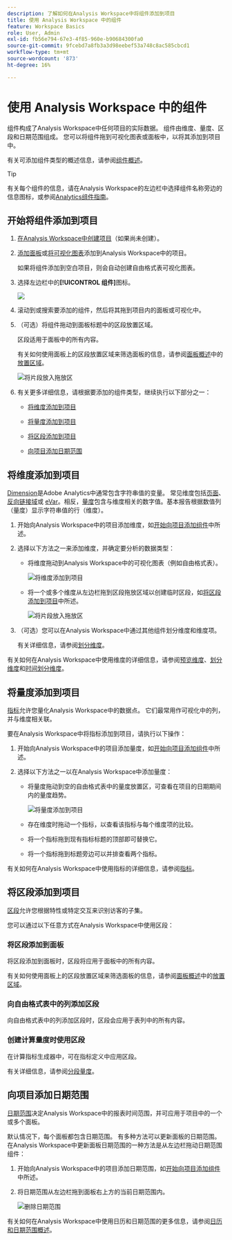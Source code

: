 ```yaml
---
description: 了解如何在Analysis Workspace中将组件添加到项目
title: 使用 Analysis Workspace 中的组件
feature: Workspace Basics
role: User, Admin
exl-id: fb56e794-67e3-4f85-960e-b90684300fa0
source-git-commit: 9fcebd7a8fb3a3d98eebef53a748c8ac585cbcd1
workflow-type: tm+mt
source-wordcount: '873'
ht-degree: 16%

---
```


# 使用 Analysis Workspace 中的组件

组件构成了Analysis Workspace中任何项目的实际数据。 组件由维度、量度、区段和日期范围组成。 您可以将组件拖到可视化图表或面板中，以将其添加到项目中。

有关可添加组件类型的概述信息，请参阅[组件概述](/help/analyze/analysis-workspace/components/analysis-workspace-components.md)。

>[!TIP]
>
>有关每个组件的信息，请在Analysis Workspace的左边栏中选择组件名称旁边的信息图标，或参阅[Analytics组件指南](/help/components/home.md)。

## 开始将组件添加到项目

1. [在Analysis Workspace中创建项目](/help/analyze/analysis-workspace/build-workspace-project/create-projects.md)（如果尚未创建）。

1. [添加面板](/help/analyze/analysis-workspace/c-panels/panels.md)或[将可视化图表](/help/analyze/analysis-workspace/visualizations/freeform-analysis-visualizations.md#add-visualizations-to-a-panel)添加到Analysis Workspace中的项目。

   如果将组件添加到空白项目，则会自动创建自由格式表可视化图表。

1. 选择左边栏中的&#x200B;**[!UICONTROL 组件]**&#x200B;图标。

   ![](assets/build-components.png)

1. 滚动到或搜索要添加的组件，然后将其拖到项目内的面板或可视化中。

1. （可选）将组件拖动到面板标题中的区段放置区域。

   区段适用于面板中的所有内容。

   有关如何使用面板上的区段放置区域来筛选面板的信息，请参阅[面板概述](/help/analyze/analysis-workspace/c-panels/panels.md)中的[放置区域](/help/analyze/analysis-workspace/c-panels/panels.md#drop-zone)。

   ![将片段放入拖放区](assets/segment-dropzone.png)

1. 有关更多详细信息，请根据要添加的组件类型，继续执行以下部分之一：

   * [将维度添加到项目](#add-dimensions-to-a-project)

   * [将量度添加到项目](#add-metrics-to-a-project)

   * [将区段添加到项目](#add-segments-to-a-project)

   * [向项目添加日期范围](#add-date-ranges-to-a-project)

## 将维度添加到项目

[Dimension](/help/components/dimensions/overview.md)是Adobe Analytics中通常包含字符串值的变量。 常见维度包括[页面](/help/components/dimensions/page.md)、[反向链接域](/help/components/dimensions/referring-domain.md)或 [eVar](/help/components/dimensions/evar.md)。相反，[量度](/help/components/metrics/overview.md)包含与维度相关的数字值。基本报告根据数值列（量度）显示字符串值的行（维度）。

1. 开始向Analysis Workspace中的项目添加维度，如[开始向项目添加组件](#begin-adding-components-to-a-project)中所述。

1. 选择以下方法之一来添加维度，并确定要分析的数据类型：

   * 将维度拖动到Analysis Workspace中的可视化图表（例如自由格式表）。

     ![将维度添加到项目](assets/add-dimensions.png)

   * 将一个或多个维度从左边栏拖到区段拖放区域以创建临时区段，如[将区段添加到项目](#add-segments-to-a-project)中所述。

     ![将片段放入拖放区](assets/segment-dropzone.png)

1. （可选）您可以在Analysis Workspace中通过其他组件划分维度和维度项。

   有关详细信息，请参阅[划分维度](/help/analyze/analysis-workspace/components/dimensions/t-breakdown-fa.md)。

有关如何在Analysis Workspace中使用维度的详细信息，请参阅[预览维度](/help/analyze/analysis-workspace/components/dimensions/view-dimensions.md)、[划分维度](/help/analyze/analysis-workspace/components/dimensions/t-breakdown-fa.md)和[时间划分维度](/help/analyze/analysis-workspace/components/dimensions/time-parting-dimensions.md)。

## 将量度添加到项目

[指标](/help/analyze/analysis-workspace/components/apply-create-metrics.md)允许您量化Analysis Workspace中的数据点。 它们最常用作可视化中的列，并与维度相关联。

要在Analysis Workspace中将指标添加到项目，请执行以下操作：

1. 开始向Analysis Workspace中的项目添加量度，如[开始向项目添加组件](#begin-adding-components-to-a-project)中所述。

1. 选择以下方法之一以在Analysis Workspace中添加量度：

   * 将量度拖动到空的自由格式表中的量度放置区，可查看在项目的日期期间内的量度趋势。

     ![将量度添加到项目](assets/add-metrics.png)

   * 存在维度时拖动一个指标，以查看该指标与每个维度项的比较。

   * 将一个指标拖到现有指标标题的顶部即可替换它。

   * 将一个指标拖到标题旁边可以并排查看两个指标。

有关如何在Analysis Workspace中使用指标的详细信息，请参阅[指标](/help/analyze/analysis-workspace/components/apply-create-metrics.md)。

## 将区段添加到项目

[区段](/help/components/segmentation/seg-overview.md)允许您根据特性或特定交互来识别访客的子集。

您可以通过以下任意方式在Analysis Workspace中使用区段：

### 将区段添加到面板

将区段添加到面板时，区段将应用于面板中的所有内容。

有关如何使用面板上的区段放置区域来筛选面板的信息，请参阅[面板概述](/help/analyze/analysis-workspace/c-panels/panels.md)中的[放置区域](/help/analyze/analysis-workspace/c-panels/panels.md#drop-zone)。

### 向自由格式表中的列添加区段

向自由格式表中的列添加区段时，区段会应用于表列中的所有内容。

### 创建计算量度时使用区段

在计算指标生成器中，可在指标定义中应用区段。

有关详细信息，请参阅[分段量度](/help/components/c-calcmetrics/c-workflow/cm-workflow/c-build-metrics/metrics-with-segments.md)。

## 向项目添加日期范围

[日期范围](/help/analyze/analysis-workspace/components/calendar-date-ranges/custom-date-ranges.md)决定Analysis Workspace中的报表时间范围，并可应用于项目中的一个或多个面板。

默认情况下，每个面板都包含日期范围。 有多种方法可以更新面板的日期范围。 在Analysis Workspace中更新面板日期范围的一种方法是从左边栏拖动日期范围组件：

1. 开始向Analysis Workspace中的项目添加日期范围，如[开始向项目添加组件](#begin-adding-components-to-a-project)中所述。

1. 将日期范围从左边栏拖到面板右上方的当前日期范围内。

   ![删除日期范围](assets/daterange-drop.png)

有关如何在Analysis Workspace中使用日历和日期范围的更多信息，请参阅[日历和日期范围概述](/help/analyze/analysis-workspace/components/calendar-date-ranges/calendar.md)。
